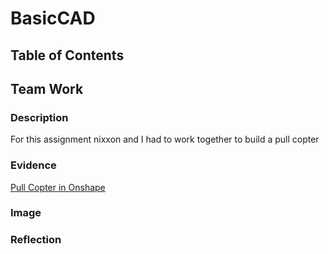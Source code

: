 # BasicCAD

## Table of Contents

## Team Work

### Description

For this assignment nixxon and I had to work together to build a pull copter

### Evidence
[Pull Copter in Onshape](https://cvilleschools.onshape.com/documents/64361c9e4b5aaa598eb0ff70/w/e655e9563a4e7efe24db70db/e/b36b24925068cd7289999d65?renderMode=0&uiState=63582dcb7381901e6caec8f5)

### Image

### Reflection
